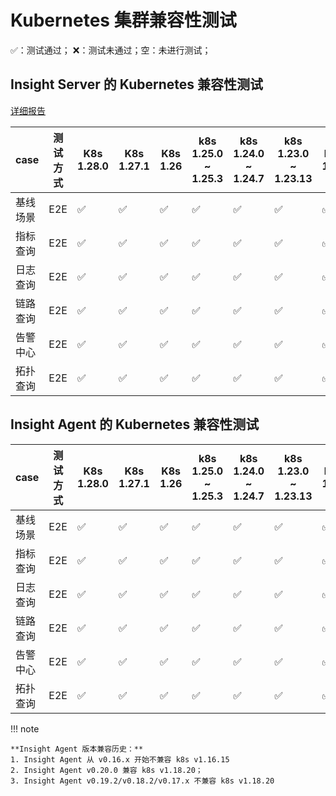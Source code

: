 # Kubernetes 集群兼容性测试

✅：测试通过；  ❌：测试未通过；空：未进行测试；

## Insight Server 的 Kubernetes 兼容性测试

[详细报告](https://dwiki.daocloud.io/pages/viewpage.action?pageId=139467323)

|   case           | 测试方式       | K8s 1.28.0 | K8s 1.27.1 | K8s 1.26 |k8s 1.25.0 ~ 1.25.3 | k8s 1.24.0 ~ 1.24.7  | k8s 1.23.0 ~ 1.23.13 | k8s 1.22 |备注  |
| ------------ | ---------------- | --------- | --------- | --------- | --------- | --------- | --------- |--------- |--------- |
| 基线场景  | E2E          | ✅ | ✅ | ✅      | ✅      | ✅      | ✅ | ✅ |
| 指标查询  |  E2E          | ✅ | ✅ | ✅      | ✅      | ✅      | ✅ | ✅  |
| 日志查询  |  E2E          | ✅ | ✅ | ✅      | ✅      | ✅      | ✅ | ✅ |
| 链路查询  | E2E          |  ✅     | ✅    |  ✅     | ✅     |  ✅      |  ✅   |  ✅    |
| 告警中心  | E2E  |  ✅   |  ✅   | ✅   | ✅     |  ✅     |  ✅   |  ✅  |
| 拓扑查询  | E2E   |  ✅   |  ✅   |  ✅   | ✅     |  ✅     |  ✅   |  ✅   |

## Insight Agent 的 Kubernetes 兼容性测试

|   case           | 测试方式       | K8s 1.28.0 | K8s 1.27.1 | K8s 1.26 |k8s 1.25.0 ~ 1.25.3 | k8s 1.24.0 ~ 1.24.7  | k8s 1.23.0 ~ 1.23.13  | k8s 1.22 |k8s 1.21| k8s 1.20| k8s 1.19|k8s 1.18 |k8s 1.17 |k8s 1.16 |备注  |
| ------------ | ------------------------ | ---------------- | --------- | --------- | --------- | --------- | --------- | --------- |--------- |--------- |--------- |--------- |--------- |--------- |--------- |
| 基线场景   | E2E      | ✅ | ✅ | ✅    | ✅   | ✅      | ✅ | ✅ |✅| ✅|✅| ✅|❌ |    |
| 指标查询   | E2E          | ✅ | ✅ | ✅      | ✅   | ✅      | ✅ | ✅ |✅| ✅|✅| ✅|❌ |    |
| 日志查询   | E2E          | ✅ | ✅ | ✅  | ✅   | ✅      | ✅ | ✅|✅| ✅|✅|✅|❌ |    |
| 链路查询   | E2E          |  ✅   | ✅    |  ✅    | ✅     |  ✅      |   ✅   |  ✅   |  |
| 告警中心   | E2E  |  ✅   |  ✅   | ✅   | ✅     |  ✅     |   ✅   | ✅   |
| 拓扑查询   | E2E      |  ✅   |  ✅   |  ✅   | ✅     |  ✅     |   ✅   | ✅   |

!!! note

    **Insight Agent 版本兼容历史：**
    1. Insight Agent 从 v0.16.x 开始不兼容 k8s v1.16.15
    2. Insight Agent v0.20.0 兼容 k8s v1.18.20；
    3. Insight Agent v0.19.2/v0.18.2/v0.17.x 不兼容 k8s v1.18.20
